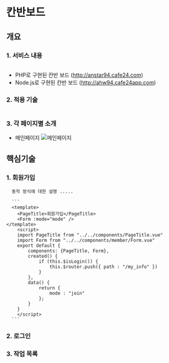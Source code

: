 # 칸반보드
## 개요 
### 1. 서비스 내용 
```

```

* PHP로 구현된 칸반 보드 (http://anstar94.cafe24.com)
* Node.js로 구현된 칸반 보드 (http://ahw94.cafe24app.com)

### 2. 적용 기술 

```

```

### 3. 각 페이지별 소개 
* 메인페이지
![메인페이지](https://www.google.com/images/branding/googlelogo/2x/googlelogo_color_272x92dp.png)



## 핵심기술
### 1. 회원가입
	  동작 방식에 대한 설명 ..... 
	  
	  ```
	  <template>
		<PageTitle>회원가입</PageTitle>
		<Form :mode="mode" />
	</template>
		<script>
		import PageTitle from "../../components/PageTitle.vue"
		import Form from "../../components/member/Form.vue"
		export default {
			components: {PageTitle, Form},
			created() {
				if (this.$isLogin()) {
					this.$router.push({ path : "/my_info" })
				}
			},
			data() {
				return {
					mode : "join"
				};
			}
		}
		</script>
	  ```
### 2. 로그인

### 3. 작업 목록 